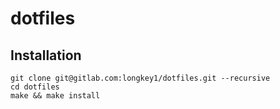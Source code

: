 # dotfiles

## Installation

```
git clone git@gitlab.com:longkey1/dotfiles.git --recursive
cd dotfiles
make && make install

```
